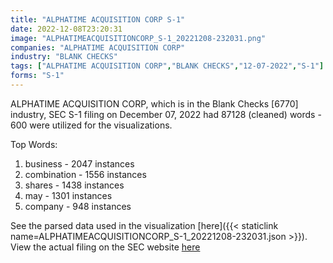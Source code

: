 ```yaml
---
title: "ALPHATIME ACQUISITION CORP S-1"
date: 2022-12-08T23:20:31
image: "ALPHATIMEACQUISITIONCORP_S-1_20221208-232031.png"
companies: "ALPHATIME ACQUISITION CORP"
industry: "BLANK CHECKS"
tags: ["ALPHATIME ACQUISITION CORP","BLANK CHECKS","12-07-2022","S-1"]
forms: "S-1"
---
```

ALPHATIME ACQUISITION CORP, which is in the Blank Checks [6770] industry, SEC S-1 filing on December 07, 2022 had 87128 (cleaned) words - 600 were utilized for the visualizations.

Top Words:
1. business - 2047 instances
2. combination - 1556 instances
3. shares - 1438 instances
4. may - 1301 instances
5. company - 948 instances


See the parsed data used in the visualization [here]({{< staticlink name=ALPHATIMEACQUISITIONCORP_S-1_20221208-232031.json >}}).  
View the actual filing on the SEC website [here](https://www.sec.gov/Archives/edgar/data/1889106/0001493152-22-034692.txt)